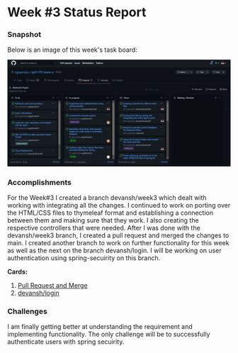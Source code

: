 # Week #3 Status Report

### Snapshot
Below is an image of this week's task board:

![](images/Capture3.PNG)

### Accomplishments
For the Week#3 I created a branch devansh/week3 which dealt with working with integrating all the changes. I continued to work on porting over the HTML/CSS files to thymeleaf format and establishing a connection between them and making sure that they work. I also creating the respective controllers that were needed. After I was done with the devansh/week3 branch, I created a pull request and merged the changes to main. I created another branch to work on further functionality for this week as well as the next on the branch devansh/login. I will be working on user authentication using spring-secuirity on this branch.

**Cards:**

1) [Pull Request and Merge](https://github.com/nguyensjsu/sp21-172-team-a/commit/3ec17e0b3e94bd521d08890cc954b2c38a1298f8)
2) [devansh/login](https://github.com/nguyensjsu/sp21-172-team-a/commit/6f33fc5a4cb8f2d1c8aba8d441e988585245b0e7)


### Challenges
I am finally getting better at understanding the requirement and implementing functionality. The only challenge will be to successfully authenticate users with spring secuirity. 